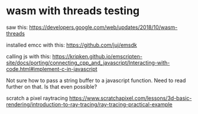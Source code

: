 
# wasm with threads testing

saw this: https://developers.google.com/web/updates/2018/10/wasm-threads

installed emcc with this: https://github.com/juj/emsdk

calling js with this: https://kripken.github.io/emscripten-site/docs/porting/connecting_cpp_and_javascript/Interacting-with-code.html#implement-c-in-javascript

Not sure how to pass a string buffer to a javascript function.
Need to read further on that. Is that even possible?

scratch a pixel raytracing
https://www.scratchapixel.com/lessons/3d-basic-rendering/introduction-to-ray-tracing/ray-tracing-practical-example